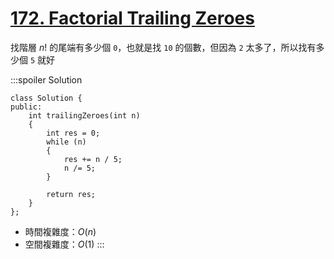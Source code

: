 # [172\. Factorial Trailing Zeroes](https://leetcode.com/problems/factorial-trailing-zeroes/)

找階層 $n!$ 的尾端有多少個 `0`，也就是找 `10` 的個數，但因為 `2` 太多了，所以找有多少個 `5` 就好

:::spoiler Solution
```cpp=
class Solution {
public:
    int trailingZeroes(int n)
    {
        int res = 0;
        while (n)
        {
            res += n / 5;
            n /= 5;
        }

        return res;
    }
};
```

- 時間複雜度：$O(n)$
- 空間複雜度：$O(1)$
:::
